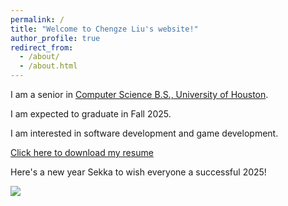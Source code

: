 ```yaml
---
permalink: /
title: "Welcome to Chengze Liu's website!"
author_profile: true
redirect_from: 
  - /about/
  - /about.html
---
```


I am a senior in [Computer Science B.S., University of Houston](https://www.uh.edu/nsm/computer-science/). 

I am expected to graduate in Fall 2025.

I am interested in software development and game development.

[Click here to download my resume](https://chengze24.github.io/files/resume_ChengzeLiu.pdf)

Here's a new year Sekka to wish everyone a successful 2025!

![](https://chengze24.github.io/images/sve_newyearsekka.png)
